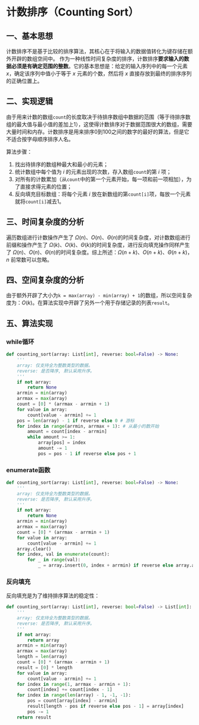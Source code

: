 # 计数排序（Counting Sort）

## 一、基本思想

计数排序不是基于比较的排序算法，其核心在于将输入的数据值转化为键存储在额外开辟的数组空间中。 作为一种线性时间复杂度的排序，计数排序**要求输入的数据必须是有确定范围的整数**。它的基本思想是：给定的输入序列中的每一个元素 $x$，确定该序列中值小于等于 $x$ 元素的个数，然后将 $x$ 直接存放到最终的排序序列的正确位置上。

## 二、实现逻辑

由于用来计数的数组`count`的长度取决于待排序数组中数据的范围（等于待排序数组的最大值与最小值的差加上1），这使得计数排序对于数据范围很大的数组，需要大量时间和内存。计数排序是用来排序0到100之间的数字的最好的算法，但是它不适合按字母顺序排序人名。

算法步骤：
1. 找出待排序的数组种最大和最小的元素；
2. 统计数组中每个值为 $i$ 的元素出现的次数，存入数组`count`的第 $i$ 项；
3. 对所有的计数累加（从`count`中的第一个元素开始，每一项和前一项相加），为了直接求得元素的位置；
4. 反向填充目标数组：将每个元素 $i$ 放在新数组的第`count[i]`项，每放一个元素就将`count[i]`减去1。

## 三、时间复杂度的分析

遍历数组进行计数操作产生了 $\Omega(n)$、$O(n)$、$\Theta(n)$的时间复杂度，对计数数组进行前缀和操作产生了 $\Omega(k)$、$O(k)$、$\Theta(k)$的时间复杂度，进行反向填充操作同样产生了 $\Omega(n)$、$O(n)$、$\Theta(n)$的时间复杂度。综上所述：$\Omega(n+k)$、$O(n+k)$、$\Theta(n+k)$，$n$ 前常数可以忽略。

## 四、空间复杂度的分析

由于额外开辟了大小为`k = max(array) - min(array) + 1`的数组，所以空间复杂度为：$O(k)$。在算法实现中开辟了另外一个用于存储记录的列表`result`。

## 五、算法实现

### while循环

```python
def counting_sort(array: List[int], reverse: bool=False) -> None:
    '''
    array: 仅支持全为整数类型的数据。
    reverse: 是否降序, 默认采用升序。
    '''
    if not array:
        return None
    arrmin = min(array)
    arrmax = max(array)
    count = [0] * (arrmax - arrmin + 1)
    for value in array:
        count[value - arrmin] += 1
    pos = len(array) - 1 if reverse else 0 # 游标
    for index in range(arrmin, arrmax + 1): # 从最小的数开始
        amount = count[index - arrmin]
        while amount >= 1:
            array[pos] = index
            amount -= 1
            pos = pos - 1 if reverse else pos + 1
```

### enumerate函数

```python
def counting_sort(array: List[int], reverse: bool=False) -> None:
    '''
    array: 仅支持全为整数类型的数据。
    reverse: 是否降序, 默认采用升序。
    '''
    if not array:
        return None
    arrmin = min(array)
    arrmax = max(array)
    count = [0] * (arrmax - arrmin + 1)
    for value in array:
        count[value - arrmin] += 1
    array.clear()
    for index, val in enumerate(count):
        for _ in range(val):
            _ = array.insert(0, index + arrmin) if reverse else array.append(index + arrmin)
```

### 反向填充

反向填充是为了维持排序算法的稳定性：

```python
def counting_sort(array: List[int], reverse: bool=False) -> List[int]:
    '''
    array: 仅支持全为整数类型的数据。
    reverse: 是否降序, 默认采用升序。
    '''
    if not array:
        return array
    arrmin = min(array)
    arrmax = max(array)
    length = len(array)
    count = [0] * (arrmax - arrmin + 1)
    result = [0] * length
    for value in array:
        count[value - arrmin] += 1
    for index in range(1, arrmax - arrmin + 1):
        count[index] += count[index - 1]
    for index in range(len(array) - 1, -1, -1):
        pos = count[array[index] - arrmin]
        result[length - pos if reverse else pos - 1] = array[index]
        pos -= 1
    return result
```